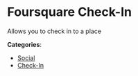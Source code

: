 # Foursquare Check-In


Allows you to check in to a place



**Categories**:
- [Social](https://github.com/apis-list/apis-list#social)
- [Check-In](https://github.com/apis-list/apis-list#check-in)





